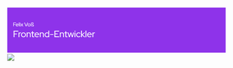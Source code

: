 ![Header](github-header-image.png)
<img src="https://img.shields.io/badge/Gmail-D14836?style=for-the-badge&logo=gmail&logoColor=white" /> 
<!--
**felixvosswork/felixvosswork** is a ✨ _special_ ✨ repository because its `README.md` (this file) appears on your GitHub profile.

Here are some ideas to get you started:

- 🔭 I’m currently working on ...
- 🌱 I’m currently learning ...
- 👯 I’m looking to collaborate on ...
- 🤔 I’m looking for help with ...
- 💬 Ask me about ...
- 📫 How to reach me: ...
- 😄 Pronouns: ...
- ⚡ Fun fact: ...
-->
